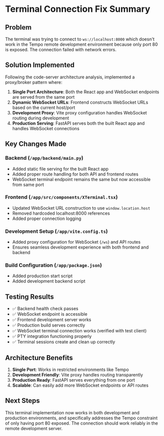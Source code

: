 # Terminal Connection Fix Summary

## Problem
The terminal was trying to connect to `ws://localhost:8000` which doesn't work in the Tempo remote development environment because only port 80 is exposed. The connection failed with network errors.

## Solution Implemented
Following the code-server architecture analysis, implemented a proxy/broker pattern where:

1. **Single Port Architecture**: Both the React app and WebSocket endpoints are served from the same port
2. **Dynamic WebSocket URLs**: Frontend constructs WebSocket URLs based on the current host/port
3. **Development Proxy**: Vite proxy configuration handles WebSocket routing during development
4. **Production Serving**: FastAPI serves both the built React app and handles WebSocket connections

## Key Changes Made

### Backend (`/app/backend/main.py`)
- Added static file serving for the built React app
- Added proper route handling for both API and frontend routes
- WebSocket terminal endpoint remains the same but now accessible from same port

### Frontend (`/app/src/components/XTerminal.tsx`)
- Updated WebSocket URL construction to use `window.location.host` 
- Removed hardcoded localhost:8000 references
- Added proper connection logging

### Development Setup (`/app/vite.config.ts`)
- Added proxy configuration for WebSocket (`/ws`) and API routes
- Ensures seamless development experience with both frontend and backend

### Build Configuration (`/app/package.json`)
- Added production start script
- Added development backend script

## Testing Results
- ✅ Backend health check passes
- ✅ WebSocket endpoint is accessible
- ✅ Frontend development server works
- ✅ Production build serves correctly
- ✅ WebSocket terminal connection works (verified with test client)
- ✅ PTY integration functioning properly
- ✅ Terminal sessions create and clean up correctly

## Architecture Benefits
1. **Single Port**: Works in restricted environments like Tempo
2. **Development Friendly**: Vite proxy handles routing transparently
3. **Production Ready**: FastAPI serves everything from one port
4. **Scalable**: Can easily add more WebSocket endpoints or API routes

## Next Steps
This terminal implementation now works in both development and production environments, and specifically addresses the Tempo constraint of only having port 80 exposed. The connection should work reliably in the remote development server.
